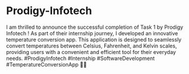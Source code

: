 # Prodigy-Infotech
I am thrilled to announce the successful completion of Task 1 by  Prodigy Infotech ! As part of their internship journey, I developed an innovative temperature conversion app.
This application is designed to seamlessly convert temperatures between Celsius, Fahrenheit, and Kelvin scales, providing users with a convenient and efficient tool for their everyday needs.
#ProdigyInfotech #Internship #SoftwareDevelopment #TemperatureConversionApp 🚀🌟
